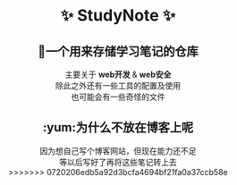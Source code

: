 <div align=center>

<h1> ✨ StudyNote ✨ </h1>

</div>

<div align=center>
  <h2>🎉一个用来存储学习笔记的仓库</h2>
</div>

<div align=center>
 主要关于 <b> web开发 </b> & <b> web安全 </b>
</div>

<div align=center>
  除此之外还有一些工具的配置及使用  
</div>

<div align=center>
  也可能会有一些奇怪的文件
</div>

<div align=center>
  <h2> :yum:为什么不放在博客上呢 </h2>
<div>
  
<div align=center>
  因为想自己写个博客网站，但现在能力还不足
</div>
  
<div align=center>
  等以后写好了再将这些笔记转上去
</div>
>>>>>>> 0720206edb5a92d3bcfa4694bf21fa0a37ccb58e
